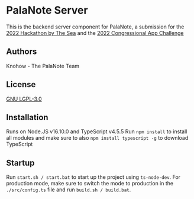 # PalaNote Server
This is the backend server component for PalaNote, a submission for the [2022 Hackathon by The Sea](https://www.vcoe.org/Career-Education/Student-Events/Hackathon-By-The-Sea/Hackathon-By-The-Sea-Coed) and the [2022 Congressional App Challenge](https://www.congressionalappchallenge.us/)

## Authors
Knohow - The PalaNote Team

## License
[GNU LGPL-3.0](https://tldrlegal.com/license/gnu-lesser-general-public-license-v3-(lgpl-3))

## Installation
Runs on Node.JS v16.10.0 and TypeScript v4.5.5
Run `npm install` to install all modules and make sure to also `npm install typescript -g` to download TypeScript

## Startup
Run `start.sh / start.bat` to start up the project using `ts-node-dev`. For production mode, make sure to switch the mode to production in the `./src/config.ts` file and run `build.sh / build.bat`.
